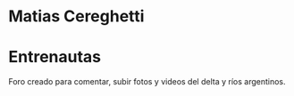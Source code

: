 # Matias Cereghetti
# Entrenautas
Foro creado para comentar, subir fotos y videos del delta y ríos argentinos.
